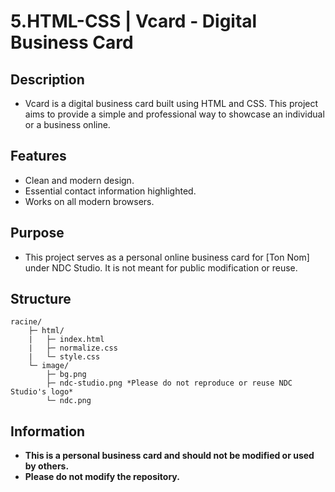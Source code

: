 # 5.HTML-CSS | Vcard - Digital Business Card

## Description
- Vcard is a digital business card built using HTML and CSS. This project aims to provide a simple and professional way to showcase an individual or a business online.

## Features
- Clean and modern design.
- Essential contact information highlighted.
- Works on all modern browsers.

## Purpose
- This project serves as a personal online business card for [Ton Nom] under NDC Studio. It is not meant for public modification or reuse.

## Structure
```
racine/
    ├─ html/
    |   ├─ index.html
    |   ├─ normalize.css
    |   └─ style.css
    └─ image/
        ├─ bg.png
        ├─ ndc-studio.png *Please do not reproduce or reuse NDC Studio's logo*
        └─ ndc.png
```

## Information
- **This is a personal business card and should not be modified or used by others.**
- **Please do not modify the repository.**